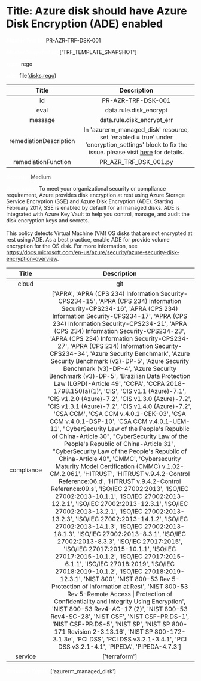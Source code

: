



# Title: Azure disk should have Azure Disk Encryption (ADE) enabled


***<font color="white">Master Test Id:</font>*** PR-AZR-TRF-DSK-001

***<font color="white">Master Snapshot Id:</font>*** ['TRF_TEMPLATE_SNAPSHOT']

***<font color="white">type:</font>*** rego

***<font color="white">rule:</font>*** file([disks.rego])  
  
  
  
  

|Title|Description|
| :---: | :---: |
|id|PR-AZR-TRF-DSK-001|
|eval|data.rule.disk_encrypt|
|message|data.rule.disk_encrypt_err|
|remediationDescription|In 'azurerm_managed_disk' resource, set 'enabled = true' under 'encryption_settings' block to fix the issue. please visit <a href='https://registry.terraform.io/providers/hashicorp/azurerm/latest/docs/resources/managed_disk#enabled' target='_blank'>here</a> for details.|
|remediationFunction|PR_AZR_TRF_DSK_001.py|


***<font color="white">Severity:</font>*** Medium

***<font color="white">Description:</font>*** To meet your organizational security or compliance requirement, Azure provides disk encryption at rest using Azure Storage Service Encryption (SSE) and Azure Disk Encryption (ADE). Starting February 2017, SSE is enabled by default for all managed disks. ADE is integrated with Azure Key Vault to help you control, manage, and audit the disk encryption keys and secrets.<br><br>This policy detects Virtual Machine (VM) OS disks that are not encrypted at rest using ADE. As a best practice, enable ADE for provide volume encryption for the OS disk. For more information, see https://docs.microsoft.com/en-us/azure/security/azure-security-disk-encryption-overview.  
  
  

|Title|Description|
| :---: | :---: |
|cloud|git|
|compliance|['APRA', 'APRA (CPS 234) Information Security-CPS234-15', 'APRA (CPS 234) Information Security-CPS234-16', 'APRA (CPS 234) Information Security-CPS234-17', 'APRA (CPS 234) Information Security-CPS234-21', 'APRA (CPS 234) Information Security-CPS234-23', 'APRA (CPS 234) Information Security-CPS234-27', 'APRA (CPS 234) Information Security-CPS234-34', 'Azure Security Benchmark', 'Azure Security Benchmark (v2)-DP-5', 'Azure Security Benchmark (v3)-DP-4', 'Azure Security Benchmark (v3)-DP-5', 'Brazilian Data Protection Law (LGPD)-Article 49', 'CCPA', 'CCPA 2018-1798.150(a)(1)', 'CIS', 'CIS v1.1 (Azure)-7.1', 'CIS v1.2.0 (Azure)-7.2', 'CIS v1.3.0 (Azure)-7.2', 'CIS v1.3.1 (Azure)-7.2', 'CIS v1.4.0 (Azure)-7.2', 'CSA CCM', 'CSA CCM v.4.0.1-CEK-03', 'CSA CCM v.4.0.1-DSP-10', 'CSA CCM v.4.0.1-UEM-11', "CyberSecurity Law of the People's Republic of China-Article 30", "CyberSecurity Law of the People's Republic of China-Article 31", "CyberSecurity Law of the People's Republic of China-Article 40", 'CMMC', 'Cybersecurity Maturity Model Certification (CMMC) v.1.02-CM.2.061', 'HITRUST', 'HITRUST v.9.4.2-Control Reference:06.d', 'HITRUST v.9.4.2-Control Reference:09.s', 'ISO/IEC 27002:2013', 'ISO/IEC 27002:2013-10.1.1', 'ISO/IEC 27002:2013-12.2.1', 'ISO/IEC 27002:2013-12.3.1', 'ISO/IEC 27002:2013-13.2.1', 'ISO/IEC 27002:2013-13.2.3', 'ISO/IEC 27002:2013-14.1.2', 'ISO/IEC 27002:2013-14.1.3', 'ISO/IEC 27002:2013-18.1.3', 'ISO/IEC 27002:2013-8.3.1', 'ISO/IEC 27002:2013-8.3.3', 'ISO/IEC 27017:2015', 'ISO/IEC 27017:2015-10.1.1', 'ISO/IEC 27017:2015-10.1.2', 'ISO/IEC 27017:2015-6.1.1', 'ISO/IEC 27018:2019', 'ISO/IEC 27018:2019-10.1.2', 'ISO/IEC 27018:2019-12.3.1', 'NIST 800', 'NIST 800-53 Rev 5-Protection of Information at Rest', 'NIST 800-53 Rev 5-Remote Access \| Protection of Confidentiality and Integrity Using Encryption', 'NIST 800-53 Rev4-AC-17 (2)', 'NIST 800-53 Rev4-SC-28', 'NIST CSF', 'NIST CSF-PR.DS-1', 'NIST CSF-PR.DS-5', 'NIST SP', 'NIST SP 800-171 Revision 2-3.13.16', 'NIST SP 800-172-3.1.3e', 'PCI DSS', 'PCI DSS v3.2.1-3.4.1', 'PCI DSS v3.2.1-4.1', 'PIPEDA', 'PIPEDA-4.7.3']|
|service|['terraform']|


***<font color="white">Resource Types:</font>*** ['azurerm_managed_disk']


[disks.rego]: https://github.com/prancer-io/prancer-compliance-test/tree/master/azure/terraform/disks.rego
